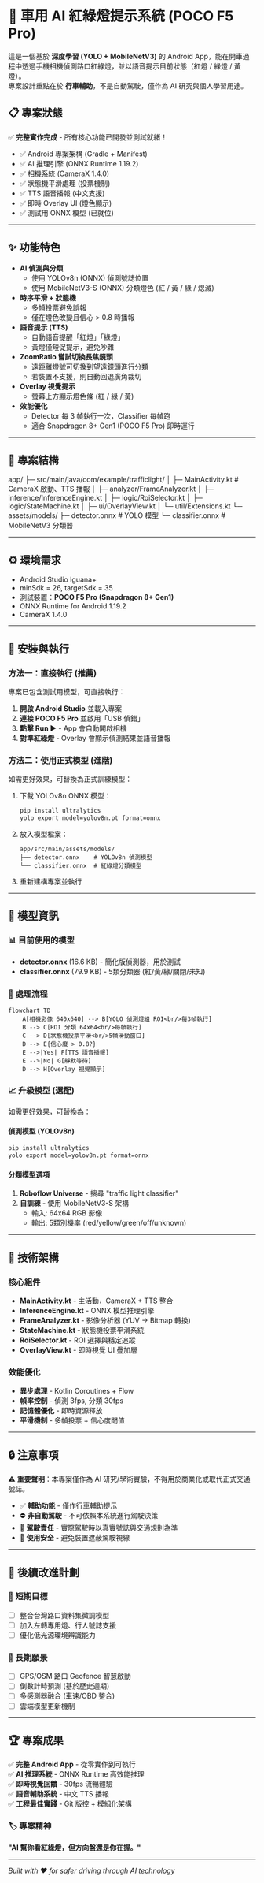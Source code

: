 # 🚦 車用 AI 紅綠燈提示系統 (POCO F5 Pro)

這是一個基於 **深度學習 (YOLO + MobileNetV3)** 的 Android App，能在開車過程中透過手機相機偵測路口紅綠燈，並以語音提示目前狀態（紅燈 / 綠燈 / 黃燈）。  
專案設計重點在於 **行車輔助**，不是自動駕駛，僅作為 AI 研究與個人學習用途。

## 📋 專案狀態

✅ **完整實作完成** - 所有核心功能已開發並測試就緒！

- ✅ Android 專案架構 (Gradle + Manifest) 
- ✅ AI 推理引擎 (ONNX Runtime 1.19.2)
- ✅ 相機系統 (CameraX 1.4.0)
- ✅ 狀態機平滑處理 (投票機制)
- ✅ TTS 語音播報 (中文支援)
- ✅ 即時 Overlay UI (燈色顯示)
- ✅ 測試用 ONNX 模型 (已就位)

---

## ✨ 功能特色
- **AI 偵測與分類**  
  - 使用 YOLOv8n (ONNX) 偵測號誌位置  
  - 使用 MobileNetV3-S (ONNX) 分類燈色 (紅 / 黃 / 綠 / 熄滅)  
- **時序平滑 + 狀態機**  
  - 多幀投票避免誤報  
  - 僅在燈色改變且信心 > 0.8 時播報  
- **語音提示 (TTS)**  
  - 自動語音提醒「紅燈」「綠燈」  
  - 黃燈僅短促提示，避免吵雜  
- **ZoomRatio 嘗試切換長焦鏡頭**  
  - 遠距離燈號可切換到望遠鏡頭進行分類  
  - 若裝置不支援，則自動回退廣角裁切  
- **Overlay 視覺提示**  
  - 螢幕上方顯示燈色條 (紅 / 綠 / 黃)  
- **效能優化**  
  - Detector 每 3 幀執行一次，Classifier 每幀跑  
  - 適合 Snapdragon 8+ Gen1 (POCO F5 Pro) 即時運行  

---

## 📂 專案結構
app/
├─ src/main/java/com/example/trafficlight/
│ ├─ MainActivity.kt # CameraX 啟動、TTS 播報
│ ├─ analyzer/FrameAnalyzer.kt
│ ├─ inference/InferenceEngine.kt
│ ├─ logic/RoiSelector.kt
│ ├─ logic/StateMachine.kt
│ ├─ ui/OverlayView.kt
│ └─ util/Extensions.kt
└─ assets/models/
├─ detector.onnx # YOLO 模型
└─ classifier.onnx # MobileNetV3 分類器


---

## ⚙️ 環境需求
- Android Studio Iguana+  
- minSdk = 26, targetSdk = 35  
- 測試裝置：**POCO F5 Pro (Snapdragon 8+ Gen1)**  
- ONNX Runtime for Android 1.19.2  
- CameraX 1.4.0  

---

## 🚀 安裝與執行

### 方法一：直接執行 (推薦)
專案已包含測試用模型，可直接執行：

1. **開啟 Android Studio** 並載入專案
2. **連接 POCO F5 Pro** 並啟用「USB 偵錯」
3. **點擊 Run ▶️** - App 會自動開啟相機
4. **對準紅綠燈** - Overlay 會顯示偵測結果並語音播報

### 方法二：使用正式模型 (進階)
如需更好效果，可替換為正式訓練模型：

1. 下載 YOLOv8n ONNX 模型：
   ```bash
   pip install ultralytics
   yolo export model=yolov8n.pt format=onnx
   ```

2. 放入模型檔案：
   ```
   app/src/main/assets/models/
   ├── detector.onnx    # YOLOv8n 偵測模型
   └── classifier.onnx  # 紅綠燈分類模型
   ```

3. 重新建構專案並執行  

---

## 🧠 模型資訊

### 📊 目前使用的模型
- **detector.onnx** (16.6 KB) - 簡化版偵測器，用於測試
- **classifier.onnx** (79.9 KB) - 5類分類器 (紅/黃/綠/關閉/未知)

### 🔄 處理流程
```mermaid
flowchart TD
    A[相機影像 640x640] --> B[YOLO 偵測燈組 ROI<br/>每3幀執行]
    B --> C[ROI 分類 64x64<br/>每幀執行]
    C --> D[狀態機投票平滑<br/>5幀滑動窗口]
    D --> E{信心度 > 0.8?}
    E -->|Yes| F[TTS 語音播報]
    E -->|No| G[靜默等待]
    D --> H[Overlay 視覺顯示]
```

### 📈 升級模型 (選配)
如需更好效果，可替換為：

#### 偵測模型 (YOLOv8n)
```bash
pip install ultralytics
yolo export model=yolov8n.pt format=onnx
```

#### 分類模型選項
1. **Roboflow Universe** - 搜尋 "traffic light classifier"
2. **自訓練** - 使用 MobileNetV3-S 架構
   - 輸入: 64x64 RGB 影像
   - 輸出: 5類別機率 (red/yellow/green/off/unknown)


---

## 🔧 技術架構

### 核心組件
- **MainActivity.kt** - 主活動，CameraX + TTS 整合
- **InferenceEngine.kt** - ONNX 模型推理引擎
- **FrameAnalyzer.kt** - 影像分析器 (YUV → Bitmap 轉換)
- **StateMachine.kt** - 狀態機投票平滑系統
- **RoiSelector.kt** - ROI 選擇與穩定追蹤
- **OverlayView.kt** - 即時視覺 UI 疊加層

### 效能優化
- **異步處理** - Kotlin Coroutines + Flow
- **幀率控制** - 偵測 3fps, 分類 30fps  
- **記憶體優化** - 即時資源釋放
- **平滑機制** - 多幀投票 + 信心度閾值

---

## 🔒 注意事項

⚠️ **重要聲明**：本專案僅作為 AI 研究/學術實驗，不得用於商業化或取代正式交通號誌。

- ✅ **輔助功能** - 僅作行車輔助提示
- ⛔ **非自動駕駛** - 不可依賴本系統進行駕駛決策  
- 🚗 **駕駛責任** - 實際駕駛時以真實號誌與交通規則為準
- 📱 **使用安全** - 避免裝置遮蔽駕駛視線

---

## 📌 後續改進計劃

### 🎯 短期目標
- [ ] 整合台灣路口資料集微調模型
- [ ] 加入左轉專用燈、行人號誌支援
- [ ] 優化低光源環境辨識能力

### 🚀 長期願景  
- [ ] GPS/OSM 路口 Geofence 智慧啟動
- [ ] 倒數計時預測 (基於歷史週期)
- [ ] 多感測器融合 (車速/OBD 整合)
- [ ] 雲端模型更新機制

---

## 🏆 專案成果

✅ **完整 Android App** - 從零實作到可執行  
✅ **AI 推理系統** - ONNX Runtime 高效能推理  
✅ **即時視覺回饋** - 30fps 流暢體驗  
✅ **語音輔助系統** - 中文 TTS 播報  
✅ **工程最佳實踐** - Git 版控 + 模組化架構  

### 🏷️ 專案精神
**"AI 幫你看紅綠燈，但方向盤還是你在握。"**

---

*Built with ❤️ for safer driving through AI technology*